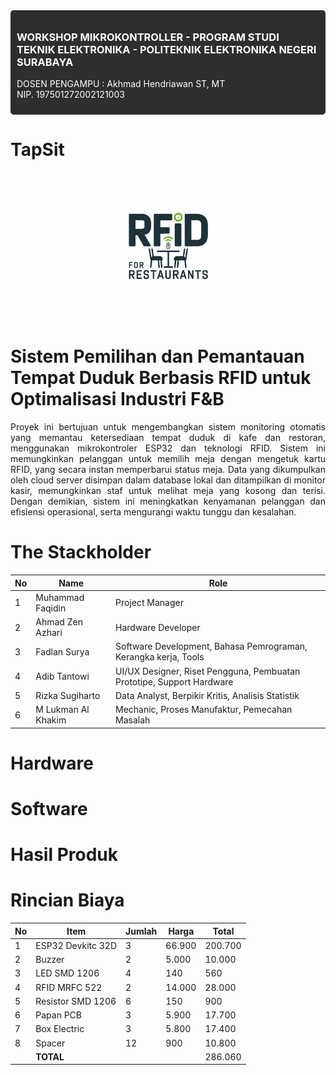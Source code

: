 <div style="background-color: #2e2e2e; padding: 10px; border-radius: 5px; color: white;">
  <h3>WORKSHOP MIKROKONTROLLER - PROGRAM STUDI TEKNIK ELEKTRONIKA - POLITEKNIK ELEKTRONIKA NEGERI SURABAYA</h3>
  <p>DOSEN PENGAMPU : Akhmad Hendriawan ST, MT <br/> NIP. 197501272002121003</p>
</div>


# TapSit
<div align="center">
  <img src="assets/TS1.png" alt="LOGO" />
</div>

# Sistem Pemilihan dan Pemantauan Tempat Duduk Berbasis RFID untuk Optimalisasi Industri F&B
<div align="justify">

Proyek ini bertujuan untuk mengembangkan sistem monitoring otomatis yang memantau ketersediaan tempat duduk di kafe dan restoran, menggunakan mikrokontroler ESP32 dan teknologi RFID. Sistem ini memungkinkan pelanggan untuk memilih meja dengan mengetuk kartu RFID, yang secara instan memperbarui status meja. Data yang dikumpulkan oleh cloud server disimpan dalam database lokal dan ditampilkan di monitor kasir, memungkinkan staf untuk melihat meja yang kosong dan terisi. Dengan demikian, sistem ini meningkatkan kenyamanan pelanggan dan efisiensi operasional, serta mengurangi waktu tunggu dan kesalahan.

</div>


# The Stackholder
| No | Name               | Role                                                         |
|----|--------------------|--------------------------------------------------------------|
| 1  | Muhammad Faqidin    | Project Manager                                              |
| 2  | Ahmad Zen Azhari    | Hardware Developer                                           |
| 3  | Fadlan Surya        | Software Development, Bahasa Pemrograman, Kerangka kerja, Tools |
| 4  | Adib Tantowi        | UI/UX Designer, Riset Pengguna, Pembuatan Prototipe, Support Hardware |
| 5  | Rizka Sugiharto     | Data Analyst, Berpikir Kritis, Analisis Statistik            |
| 6  | M Lukman Al Khakim  | Mechanic, Proses Manufaktur, Pemecahan Masalah               |

# Hardware
# Software
# Hasil Produk
# Rincian Biaya
| No  | Item              | Jumlah | Harga  | Total   |
|-----|-------------------|--------|--------|---------|
| 1   | ESP32 Devkitc 32D   | 3      | 66.900 | 200.700 |
| 2   | Buzzer             | 2      | 5.000  | 10.000  |
| 3   | LED SMD 1206       | 4      | 140    | 560     |
| 4   | RFID MRFC 522      | 2      | 14.000 | 28.000  |
| 5   | Resistor SMD 1206  | 6      | 150    | 900     |
| 6   | Papan PCB          | 3      | 5.900  | 17.700  |
| 7   | Box Electric       | 3      | 5.800  | 17.400  |
| 8   | Spacer             | 12     | 900    | 10.800  |
|     | **TOTAL**          |        |        | 286.060 |

